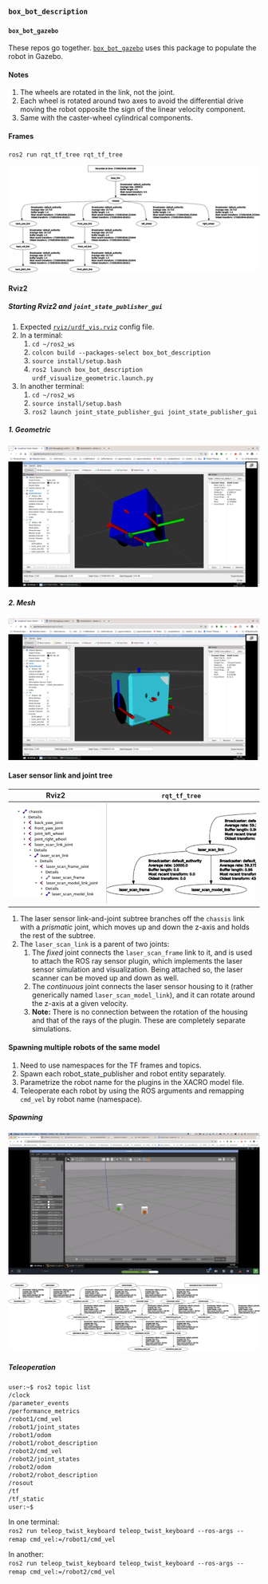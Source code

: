 ### `box_bot_description`

#### `box_bot_gazebo`

These repos go together. [`box_bot_gazebo`](https://github.com/ivogeorg/box_bot_gazebo) uses this package to populate the robot in Gazebo.

#### Notes
1. The wheels are rotated in the link, not the joint.
2. Each wheel is rotated around two axes to avoid the differential drive moving the robot opposite the sign of the linear velocity component.
3. Same with the caster-wheel cylindrical components.

#### Frames

`ros2 run rqt_tf_tree rqt_tf_tree`  

![Box bot frame diagram](assets/box_bot_frames_wheels_and_casters.png)  

#### Rviz2

##### Starting Rviz2 and `joint_state_publisher_gui`

1. Expected [`rviz/urdf_vis.rviz`](rviz/urdf_vis.rviz) config file.
2. In a terminal:
   1. `cd ~/ros2_ws`
   2. `colcon build --packages-select box_bot_description`
   3. `source install/setup.bash`
   4. `ros2 launch box_bot_description urdf_visualize_geometric.launch.py`
3. In another terminal:
   1. `cd ~/ros2_ws`
   2. `source install/setup.bash`
   3. `ros2 launch joint_state_publisher_gui joint_state_publisher_gui`

##### 1. Geometric
![Geometric bot](assets/box_bot_geometric.png)  

##### 2. Mesh
![Mesh bot](assets/box_bot_mesh.png)  

#### Laser sensor link and joint tree

| Rviz2 | `rqt_tf_tree` |
| --- | --- |
| ![Laser sensor subtree (Rviz2)](assets/laser_sensor_subtree_rviz2.png) | ![Laser sensor subtree (rqt_tf_tree)](assets/laser_sensor_subtree_rqt_tf_tree.png) |

1. The laser sensor link-and-joint subtree branches off the `chassis` link with a _prismatic_ joint, which moves up and down the z-axis and holds the rest of the subtree.
2. The `laser_scan_link` is a parent of two joints:
   1. The _fixed_ joint connects the `laser_scan_frame` link to it, and is used to attach the ROS ray sensor plugin, which implements the laser sensor simulation and visualization. Being attached so, the laser scanner can be moved up and down as well.  
   2. The _continuous_ joint connects the laser sensor housing to it (rather generically named `laser_scan_model_link`), and it can rotate around the z-axis at a given velocity.
   3. **Note:** There is no connection between the rotation of the housing and that of the rays of the plugin. These are completely separate simulations.

#### Spawning multiple robots of the same model

1. Need to use namespaces for the TF frames and topics.
2. Spawn each robot_state_publisher and robot entity separately.
3. Parametrize the robot name for the plugins in the XACRO model file.
4. Teleoperate each robot by using the ROS arguments and remapping `cmd_vel` by robot name (namespace).

##### Spawning

![Two robots in Gazebo](assets/two_robots_gazebo.png)  

![Frames for two robots of the same model](assets/frames_for_two_robots.png)  

##### Teleoperation

```
user:~$ ros2 topic list
/clock
/parameter_events
/performance_metrics
/robot1/cmd_vel
/robot1/joint_states
/robot1/odom
/robot1/robot_description
/robot2/cmd_vel
/robot2/joint_states
/robot2/odom
/robot2/robot_description
/rosout
/tf
/tf_static
user:~$
```  

In one terminal:  
`ros2 run teleop_twist_keyboard teleop_twist_keyboard --ros-args --remap cmd_vel:=/robot1/cmd_vel`  

In another:  
`ros2 run teleop_twist_keyboard teleop_twist_keyboard --ros-args --remap cmd_vel:=/robot2/cmd_vel`  


